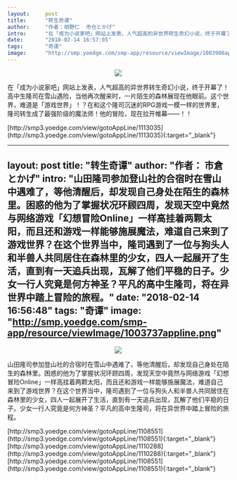 ```yaml
---
layout:     post
title:      "转生奇谭"
author:     "作者：相野仁  市仓とかげ"
intro:      "在「成为小说家吧」网站上发表，人气超高的异世界转生奇幻小说，终于开幕了！ 高中生隆司在雪山遇险，当他再次醒来时，一片陌生的森林展现在他眼前。这个世界，难道是「游戏世界」！？在和这个隆司沉迷的RPG游戏一模一样的世界里，隆司转生成了最强阶级的魔法师！他的冒险，现在拉开帷幕——！！"
date:       "2018-02-14 16:57:05"
tags:       "奇谭"
image:      "http://smp.yoedge.com/smp-app/resource/viewImage/1003908appline.png"
---
```

<div style="text-align: center">
<p><img src="http://smp.yoedge.com/smp-app/resource/viewImage/1003908appline.png"/></p>
</div>
<p class="post-meta">
<span>在「成为小说家吧」网站上发表，人气超高的异世界转生奇幻小说，终于开幕了！ 高中生隆司在雪山遇险，当他再次醒来时，一片陌生的森林展现在他眼前。这个世界，难道是「游戏世界」！？在和这个隆司沉迷的RPG游戏一模一样的世界里，隆司转生成了最强阶级的魔法师！他的冒险，现在拉开帷幕——！！</span>
</p>
[http://smp3.yoedge.com/view/gotoAppLine/1113035](http://smp3.yoedge.com/view/gotoAppLine/1113035){:target="_blank"}


---
layout:     post
title:      "转生奇谭"
author:     "作者： 市倉とかげ"
intro:      "山田隆司参加登山社的合宿时在雪山中遇难了，等他清醒后，却发现自己身处在陌生的森林里。困惑的他为了掌握状况环顾四周，发现天空中竟然与网络游戏「幻想冒险Online」一样高挂着两颗太阳，而且还和游戏一样能够施展魔法，难道自己来到了游戏世界？在这个世界当中，隆司遇到了一位与狗头人和半兽人共同居住在森林里的少女，四人一起展开了生活，直到有一天追兵出现，瓦解了他们平稳的日子。少女一行人究竟是何方神圣？平凡的高中生隆司，将在异世界中踏上冒险的旅程。"
date:       "2018-02-14 16:56:48"
tags:       "奇谭"
image:      "http://smp.yoedge.com/smp-app/resource/viewImage/1003737appline.png"
---
<div style="text-align: center">
<p><img src="http://smp.yoedge.com/smp-app/resource/viewImage/1003737appline.png"/></p>
</div>
<p class="post-meta">
<span>山田隆司参加登山社的合宿时在雪山中遇难了，等他清醒后，却发现自己身处在陌生的森林里。困惑的他为了掌握状况环顾四周，发现天空中竟然与网络游戏「幻想冒险Online」一样高挂着两颗太阳，而且还和游戏一样能够施展魔法，难道自己来到了游戏世界？在这个世界当中，隆司遇到了一位与狗头人和半兽人共同居住在森林里的少女，四人一起展开了生活，直到有一天追兵出现，瓦解了他们平稳的日子。少女一行人究竟是何方神圣？平凡的高中生隆司，将在异世界中踏上冒险的旅程。</span>
</p>
[http://smp3.yoedge.com/view/gotoAppLine/1108551](http://smp3.yoedge.com/view/gotoAppLine/1108551){:target="_blank"}
[http://smp3.yoedge.com/view/gotoAppLine/1110288](http://smp3.yoedge.com/view/gotoAppLine/1110288){:target="_blank"}
[http://smp3.yoedge.com/view/gotoAppLine/1108551](http://smp3.yoedge.com/view/gotoAppLine/1108551){:target="_blank"}


